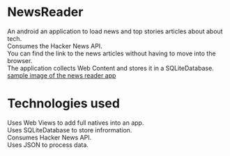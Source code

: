 # NewsReader
An android an application to load news and top stories articles about  about tech.<br>
Consumes the Hacker News API.<br>
You can find the link to the news articles without having to move into the browser.<br>
The application collects Web Content and stores it in a SQLiteDatabase.<br>
[sample image of the news reader app](https://lh3.googleusercontent.com/-m9VKfONhP2PBm1whlEySH_UFuijBxPEFbZqjyTDfbNKAIxAstEr8bj974jkysaxpbz23tcBKJD6SaqvfAFWbsN-hAd0Tk68DlXs8QDhI56pn9Mc25N-3jVRtHuJnrKU233OoQfTcvCNDOEGAAm7df4vwTpdAKsvSwEofhEfxyC4AiVb4yetNCBkaClOS2T5Q68JvI_xEOA59QoPO3a2MXt8IQCFhzTPNQnnUz7aC8kohCx1fZu0FTvFDEw-cTw89NG38k2kuFCTqvw6_7s2L4_YruMg3T3JMSeMardWQCiHYMf5CgfckPDyKY8imppHSrqkwSqPczKlSU06visFMUYEi0mD47eAZuO6cjZgIUtrUac0irO-xThvQg-pUEmzslJICzMyCmYxU_156Cr7sM6vZLt1EEhbRzqdKMZ2Pa_IvhLBknnQnGqDBCisvu6cxwZrptPJFQUG4oESSp2uKy4-PFP29ZUvf3i6zQeWeUBiTB-bNej29-bhgWaCw-xNJQO5gDFsnPJaPxpHfpBfL8ifu6qm1IVy4_w8zxsFDBg5Ei3wurH7lt7YM5Hr2yva_1w3oz7OiYsKLVgc62k2Q9t0LehPbBF8eaBSBcq09yyQHriParrS-YX0Yhr2LLBY11Dp47CIO9h6tZiq_Sfpxf7Q4a2JExHTXaX6kH5I6Qp2Cm7gwST1UV2GIdrtPYqUO9jQz4nEKSk-iSRJ-F-ftqRzkQ=w95-h211-no?authuser=1)
# Technologies used
Uses Web Views to add full natives into an app.<br>
Uses SQLiteDatabase to store infrormation.<br>
Consumes Hacker News API.<br>
Uses JSON to process data.
